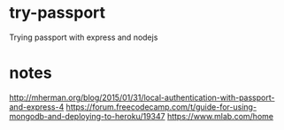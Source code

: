 # try-passport
Trying passport with express and nodejs

# notes
http://mherman.org/blog/2015/01/31/local-authentication-with-passport-and-express-4
https://forum.freecodecamp.com/t/guide-for-using-mongodb-and-deploying-to-heroku/19347
https://www.mlab.com/home
